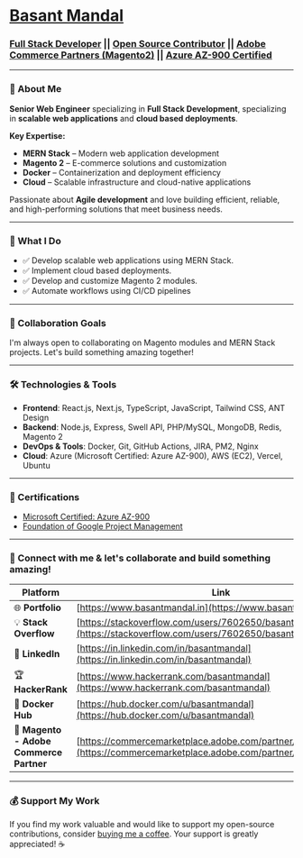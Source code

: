 # [Basant Mandal](https://www.basantmandal.in/)

### [Full Stack Developer](https://www.basantmandal.in/) || [Open Source Contributor](https://github.com/basantmandal?tab=repositories) || [Adobe Commerce Partners (Magento2)](https://commercemarketplace.adobe.com/partner/Basant+Mandal) || [Azure AZ-900 Certified](https://www.credly.com/badges/3cf23be6-bbba-4d4f-ae64-af8bf5ca58ee)

---

### 👋 About Me

**Senior Web Engineer** specializing in **Full Stack Development**, specializing in **scalable web applications** and **cloud based deployments**.  

**Key Expertise:**  

- **MERN Stack** – Modern web application development  
- **Magento 2** – E-commerce solutions and customization  
- **Docker** – Containerization and deployment efficiency  
- **Cloud** – Scalable infrastructure and cloud-native applications  

Passionate about **Agile development** and love building efficient, reliable, and high-performing solutions that meet business needs. 

---

### 🌱 What I Do

-   ✅ Develop scalable web applications using MERN Stack.
-   ✅ Implement cloud based deployments.
-   ✅ Develop and customize Magento 2 modules.
-   ✅ Automate workflows using CI/CD pipelines

---

### 👯 Collaboration Goals

I'm always open to collaborating on Magento modules and MERN Stack projects. Let's build something amazing together!

---

### 🛠️ Technologies & Tools

-   **Frontend**: React.js, Next.js, TypeScript, JavaScript, Tailwind CSS, ANT Design
-   **Backend**: Node.js, Express, Swell API, PHP/MySQL, MongoDB, Redis, Magento 2
-   **DevOps & Tools**: Docker, Git, GitHub Actions, JIRA, PM2, Nginx
-   **Cloud**: Azure (Microsoft Certified: Azure AZ-900), AWS (EC2), Vercel, Ubuntu

---

### 🍰 Certifications

-   [Microsoft Certified: Azure AZ-900](https://www.credly.com/badges/3cf23be6-bbba-4d4f-ae64-af8bf5ca58ee)
-   [Foundation of Google Project Management](https://www.coursera.org/account/accomplishments/verify/VB9FYJCQLT7F)

---

### 🚀 Connect with me & let's collaborate and build something amazing!

| Platform                                | Link                                                                                                                       |
| --------------------------------------- | -------------------------------------------------------------------------------------------------------------------------- |
| 🌐 **Portfolio**                        | [https://www.basantmandal.in](https://www.basantmandal.in)                                                                 |
| 💡 **Stack Overflow**                   | [https://stackoverflow.com/users/7602650/basant-mandal](https://stackoverflow.com/users/7602650/basant-mandal)             |
| 👔 **LinkedIn**                         | [https://in.linkedin.com/in/basantmandal](https://in.linkedin.com/in/basantmandal)                                         |
| 🏆 **HackerRank**                       | [https://www.hackerrank.com/basantmandal](https://www.hackerrank.com/basantmandal)                                         |
| 🐳 **Docker Hub**                       | [https://hub.docker.com/u/basantmandal](https://hub.docker.com/u/basantmandal)                                             |
| 🏬 **Magento - Adobe Commerce Partner** | [https://commercemarketplace.adobe.com/partner/Basant+Mandal](https://commercemarketplace.adobe.com/partner/Basant+Mandal) |

---

### 💰 Support My Work

If you find my work valuable and would like to support my open-source contributions, consider [buying me a coffee](https://www.buymeacoffee.com/basantmandal). Your support is greatly appreciated! ☕
